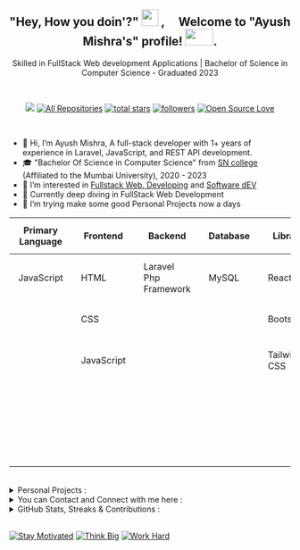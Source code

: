 <div id="top"></div>


<!-- ---------------------------------------------------------------------------------------- -->

<div align="center">
<h2> "Hey, How you doin'?" <img src="https://emojis.slackmojis.com/emojis/images/1531849430/4246/blob-sunglasses.gif?1531849430" width="30"/> ,  &nbsp; &nbsp; Welcome to  "Ayush  Mishra's"  profile!  <img src="https://github.com/TheDudeThatCode/TheDudeThatCode/blob/master/Assets/Developer.gif" width="50"  height="30">. </h2>
     <p>  Skilled in FullStack Web development Applications |  Bachelor of Science in Computer Science - Graduated 2023 </p>
</div>

<br>

<!-- ---------------------------------------------------------------------------------------- -->

<p align="center">
  <a href="https://visitorbadge.io/status?path=https%3A%2F%2Fgithub.com%2Fayush-sleeping"><img src="https://api.visitorbadge.io/api/visitors?path=https%3A%2F%2Fgithub.com%2Fayush-sleeping&countColor=%237B1E7A" /></a>
  <a href="https://github.com/ayush-sleeping?tab=repositories"><img alt="All Repositories" title="All Repositories" src="https://custom-icon-badges.herokuapp.com/badge/-All%20Repos-2962FF?style=for-the-badge&logoColor=white&logo=repo"/></a>
  <a href="https://github.com/ayush-sleeping?tab=repositories&sort=stargazers">
    <img alt="total stars" title="Total stars on GitHub" src="https://custom-icon-badges.herokuapp.com/badge/dynamic/json?logo=star&color=55960c&labelColor=488207&label=Stars&style=for-the-badge&query=%24.stars&url=https://api.github-star-counter.workers.dev/user/ayush-sleeping"/></a>
  <a href="https://github.com/ayush-sleeping?tab=followers">
    <img alt="followers" title="Follow me on Github" src="https://custom-icon-badges.herokuapp.com/github/followers/ayush-sleeping?color=236ad3&labelColor=1155ba&style=for-the-badge&logo=person-add&label=Follow&logoColor=white"/></a>
  <a href="#"><img alt="Open Source Love" src="https://img.shields.io/badge/dynamic/json?logo=github&label=GitHub%20Forks&style=for-the-badge&query=%24.forks&url=https://api.github-star-counter.workers.dev/user/ayush-sleeping" > </a>

</p>
<br>

- 👋 Hi, I’m Ayush Mishra, A full-stack developer with 1+ years of experience in Laravel, JavaScript, and REST API development.
- 🎓 "Bachelor Of Science in Computer Science" from [SN college](https://sncollege.com/) (Affiliated to the Mumbai University), 2020 - 2023
- 👀 I’m interested in [Fullstack Web. Developing](https://www.geeksforgeeks.org/what-is-full-stack-development/) and [Software dEV](https://en.wikipedia.org/wiki/Software_development)
- 🌱 Currently deep diving in FullStack Web Development
- 💞️ I’m trying make some good Personal Projects now a days
<!-- - 📫 Skilled in **Laravel, MySQL, JavaScript, HTML, CSS, Basics of ReactJS Library, BootStrap Framework & Tailwind Framework** -->

<table style="width: 100%; border-collapse: collapse;">
  <thead>
    <tr>
      <th style="padding: 12px 16px;">Primary Language</th>
      <th style="padding: 12px 16px;">Frontend</th>
      <th style="padding: 12px 16px;">Backend</th>
      <th style="padding: 12px 16px;">Database</th>
      <th style="padding: 12px 16px;">Library</th>
      <th style="padding: 12px 16px;">Others</th>
    </tr>
  </thead>
  <tbody>
    <tr>
      <td style="padding: 12px 16px;">JavaScript</td>
      <td style="padding: 12px 16px;">HTML</td>
      <td style="padding: 12px 16px;">Laravel Php Framework</td>
      <td style="padding: 12px 16px;">MySQL</td>
      <td style="padding: 12px 16px;">ReactJS</td>
      <td style="padding: 12px 16px;">Git & GitHub</td>
    </tr>
    <tr>
      <td style="padding: 12px 16px;"></td>
      <td style="padding: 12px 16px;">CSS</td>
      <td style="padding: 12px 16px;"></td>
      <td style="padding: 12px 16px;"></td>
      <td style="padding: 12px 16px;">Bootstrap</td>
      <td style="padding: 12px 16px;">RESTful APIs</td>
    </tr>
    <tr>
      <td style="padding: 12px 16px;"></td>
      <td style="padding: 12px 16px;">JavaScript</td>
      <td style="padding: 12px 16px;"></td>
      <td style="padding: 12px 16px;"></td>
      <td style="padding: 12px 16px;">Tailwind CSS</td>
      <td style="padding: 12px 16px;">Postman (API Testing)</td>
    </tr>
    <tr>
      <td style="padding: 12px 16px;"></td>
      <td style="padding: 12px 16px;"></td>
      <td style="padding: 12px 16px;"></td>
      <td style="padding: 12px 16px;"></td>
      <td style="padding: 12px 16px;"></td>
      <td style="padding: 12px 16px;">AWS</td>
    </tr>
    <tr>
      <td style="padding: 12px 16px;"></td>
      <td style="padding: 12px 16px;"></td>
      <td style="padding: 12px 16px;"></td>
      <td style="padding: 12px 16px;"></td>
      <td style="padding: 12px 16px;"></td>
      <td style="padding: 12px 16px;">VS Code / Code Editors</td>
    </tr>
  </tbody>
</table>





<br>


<!-- ---------------------------------------------------------------------------------------------------------------------------------------------------------------->
<!-- ---------------------------------------------------------------------------------------------------------------------------------------------------------------->
<details>
     <summary> Personal Projects : </summary>

<br>

<div align="center">
     <table cellpadding="15" cellspacing="0" style="border-collapse: collapse; width: 100%; margin: 20px auto;">
          <thead>
               <tr style="color: white;">
                    <th style="padding: 15px; text-align: center; font-weight: bold;">🚀 Project Name</th>
                    <th style="padding: 15px; text-align: center; font-weight: bold;">🛠️ Tech Stack</th>
                    <th style="padding: 15px; text-align: center; font-weight: bold;">📅 Date</th>
                    <th style="padding: 15px; text-align: center; font-weight: bold;">📝 Description</th>
                    <th style="padding: 15px; text-align: center; font-weight: bold;">🔗 Repository</th>
               </tr>
          </thead>
          <tbody>
               <!-- 2025 Projects (Latest) -->
               <tr>
                    <td style="padding: 12px; text-align: center; font-weight: bold; color: #ffffff;">
                         WriteOn
                    </td>
                    <td style="padding: 12px; text-align: center;">
                         <img src="https://img.shields.io/badge/React-20232A?style=for-the-badge&logo=react&logoColor=61DAFB" alt="React">
                         <img src="https://img.shields.io/badge/JavaScript-F7DF1E?style=for-the-badge&logo=javascript&logoColor=black" alt="JavaScript">
                         <img src="https://img.shields.io/badge/HTML5-E34F26?style=for-the-badge&logo=html5&logoColor=white" alt="HTML">
                         <img src="https://img.shields.io/badge/CSS3-1572B6?style=for-the-badge&logo=css3&logoColor=white" alt="CSS">
                    </td>
                    <td style="padding: 12px; text-align: center; color: #cbd5e0;">
                         2025
                    </td>
                    <td style="padding: 12px; text-align: center; color: #cbd5e0;">
                         A modern blogging frontend built with React + Vite + Firebase
                    </td>
                    <td style="padding: 12px; text-align: center;">
                         <a href="https://github.com/ayush-sleeping/WriteOn" target="_blank">
                              <img src="https://img.shields.io/badge/View%20Code-000000?style=for-the-badge&logo=github&logoColor=white" alt="GitHub">
                         </a>
                    </td>
               </tr>
               <tr>
                    <td style="padding: 12px; text-align: center; font-weight: bold; color: #ffffff;">
                         DailyBuzz
                    </td>
                    <td style="padding: 12px; text-align: center;">
                         <img src="https://img.shields.io/badge/React-20232A?style=for-the-badge&logo=react&logoColor=61DAFB" alt="React">
                         <img src="https://img.shields.io/badge/JavaScript-F7DF1E?style=for-the-badge&logo=javascript&logoColor=black" alt="JavaScript">
                         <img src="https://img.shields.io/badge/HTML5-E34F26?style=for-the-badge&logo=html5&logoColor=white" alt="HTML">
                         <img src="https://img.shields.io/badge/CSS3-1572B6?style=for-the-badge&logo=css3&logoColor=white" alt="CSS">
                    </td>
                    <td style="padding: 12px; text-align: center; color: #cbd5e0;">
                         2025
                    </td>
                    <td style="padding: 12px; text-align: center; color: #cbd5e0;">
                         A visually rich, modular news web app built with React and Vite, fetching live news from NewsAPI.org
                    </td>
                    <td style="padding: 12px; text-align: center;">
                         <a href="https://github.com/ayush-sleeping/DailyBuzz" target="_blank">
                              <img src="https://img.shields.io/badge/View%20Code-000000?style=for-the-badge&logo=github&logoColor=white" alt="GitHub">
                         </a>
                    </td>
               </tr>
               <tr>
                    <td style="padding: 12px; text-align: center; font-weight: bold; color: #ffffff;">
                         Personal Portfolio
                    </td>
                    <td style="padding: 12px; text-align: center;">
                         <img src="https://img.shields.io/badge/HTML5-E34F26?style=for-the-badge&logo=html5&logoColor=white" alt="HTML">
                         <img src="https://img.shields.io/badge/CSS3-1572B6?style=for-the-badge&logo=css3&logoColor=white" alt="CSS">
                         <img src="https://img.shields.io/badge/JavaScript-F7DF1E?style=for-the-badge&logo=javascript&logoColor=black" alt="JavaScript">
                    </td>
                    <td style="padding: 12px; text-align: center; color: #cbd5e0;">
                         2023-2025
                    </td>
                    <td style="padding: 12px; text-align: center; color: #cbd5e0;">
                         Personal Portfolio Website showcasing my skills, projects, and experience
                    </td>
                    <td style="padding: 12px; text-align: center;">
                         <a href="https://github.com/ayush-sleeping/Personal-Portfolio" target="_blank">
                              <img src="https://img.shields.io/badge/View%20Code-000000?style=for-the-badge&logo=github&logoColor=white" alt="GitHub">
                         </a>
                    </td>
               </tr>
               <!-- 2023 Projects -->
               <tr>
                    <td style="padding: 12px; text-align: center; font-weight: bold; color: #ffffff;">
                         NFT-Ecommerce
                    </td>
                    <td style="padding: 12px; text-align: center;">
                         <img src="https://img.shields.io/badge/Angular-DD0031?style=for-the-badge&logo=angular&logoColor=white" alt="Angular">
                         <img src="https://img.shields.io/badge/JavaScript-F7DF1E?style=for-the-badge&logo=javascript&logoColor=black" alt="JavaScript">
                         <img src="https://img.shields.io/badge/HTML5-E34F26?style=for-the-badge&logo=html5&logoColor=white" alt="HTML">
                         <img src="https://img.shields.io/badge/CSS3-1572B6?style=for-the-badge&logo=css3&logoColor=white" alt="CSS">
                    </td>
                    <td style="padding: 12px; text-align: center; color: #cbd5e0;">
                         2023
                    </td>
                    <td style="padding: 12px; text-align: center; color: #cbd5e0;">
                         E-commerce platform with user authentication, product listings, shopping cart management, and order tracking
                    </td>
                    <td style="padding: 12px; text-align: center;">
                         <a href="https://github.com/ayush-sleeping/NFT-Ecommerce" target="_blank">
                              <img src="https://img.shields.io/badge/View%20Code-000000?style=for-the-badge&logo=github&logoColor=white" alt="GitHub">
                         </a>
                    </td>
               </tr>
               <tr>
                    <td style="padding: 12px; text-align: center; font-weight: bold; color: #ffffff;">
                         Angular ToDo
                    </td>
                    <td style="padding: 12px; text-align: center;">
                         <img src="https://img.shields.io/badge/Angular-DD0031?style=for-the-badge&logo=angular&logoColor=white" alt="Angular">
                         <img src="https://img.shields.io/badge/JavaScript-F7DF1E?style=for-the-badge&logo=javascript&logoColor=black" alt="JavaScript">
                         <img src="https://img.shields.io/badge/HTML5-E34F26?style=for-the-badge&logo=html5&logoColor=white" alt="HTML">
                         <img src="https://img.shields.io/badge/CSS3-1572B6?style=for-the-badge&logo=css3&logoColor=white" alt="CSS">
                    </td>
                    <td style="padding: 12px; text-align: center; color: #cbd5e0;">
                         2023
                    </td>
                    <td style="padding: 12px; text-align: center; color: #cbd5e0;">
                         ToDo application built while getting started with Angular framework
                    </td>
                    <td style="padding: 12px; text-align: center;">
                         <a href="https://github.com/ayush-sleeping/Angular_PracticeProjects/tree/main/Angular%20Basic%20Project/Todo%20List" target="_blank">
                              <img src="https://img.shields.io/badge/View%20Code-000000?style=for-the-badge&logo=github&logoColor=white" alt="GitHub">
                         </a>
                    </td>
               </tr>
               <tr>
                    <td style="padding: 12px; text-align: center; font-weight: bold; color: #ffffff;">
                         Brija-Stream
                    </td>
                    <td style="padding: 12px; text-align: center;">
                         <img src="https://img.shields.io/badge/HTML5-E34F26?style=for-the-badge&logo=html5&logoColor=white" alt="HTML">
                         <img src="https://img.shields.io/badge/CSS3-1572B6?style=for-the-badge&logo=css3&logoColor=white" alt="CSS">
                         <img src="https://img.shields.io/badge/JavaScript-F7DF1E?style=for-the-badge&logo=javascript&logoColor=black" alt="JavaScript">
                    </td>
                    <td style="padding: 12px; text-align: center; color: #cbd5e0;">
                         2023
                    </td>
                    <td style="padding: 12px; text-align: center; color: #cbd5e0;">
                         Frontend entertainment website powered by HTML, CSS, JavaScript, and API integration
                    </td>
                    <td style="padding: 12px; text-align: center;">
                         <a href="https://github.com/ayush-sleeping/Brija-Stream" target="_blank">
                              <img src="https://img.shields.io/badge/View%20Code-000000?style=for-the-badge&logo=github&logoColor=white" alt="GitHub">
                         </a>
                    </td>
               </tr>
               <tr>
                    <td style="padding: 12px; text-align: center; font-weight: bold; color: #ffffff;">
                         JaBri-Travel
                    </td>
                    <td style="padding: 12px; text-align: center;">
                         <img src="https://img.shields.io/badge/HTML5-E34F26?style=for-the-badge&logo=html5&logoColor=white" alt="HTML">
                         <img src="https://img.shields.io/badge/CSS3-1572B6?style=for-the-badge&logo=css3&logoColor=white" alt="CSS">
                         <img src="https://img.shields.io/badge/JavaScript-F7DF1E?style=for-the-badge&logo=javascript&logoColor=black" alt="JavaScript">
                    </td>
                    <td style="padding: 12px; text-align: center; color: #cbd5e0;">
                         2023
                    </td>
                    <td style="padding: 12px; text-align: center; color: #cbd5e0;">
                         Fully responsive travel platform for exploring India's diverse landscapes and cultural heritage
                    </td>
                    <td style="padding: 12px; text-align: center;">
                         <a href="https://github.com/ayush-sleeping/JaBri-Travel" target="_blank">
                              <img src="https://img.shields.io/badge/View%20Code-000000?style=for-the-badge&logo=github&logoColor=white" alt="GitHub">
                         </a>
                    </td>
               </tr>
               <!-- 2021-2022 Projects -->
               <tr>
                    <td style="padding: 12px; text-align: center; font-weight: bold; color: #ffffff;">
                         Hex-code-color-picker-extension
                    </td>
                    <td style="padding: 12px; text-align: center;">
                         <img src="https://img.shields.io/badge/HTML5-E34F26?style=for-the-badge&logo=html5&logoColor=white" alt="HTML">
                         <img src="https://img.shields.io/badge/CSS3-1572B6?style=for-the-badge&logo=css3&logoColor=white" alt="CSS">
                         <img src="https://img.shields.io/badge/JavaScript-F7DF1E?style=for-the-badge&logo=javascript&logoColor=black" alt="JavaScript">
                    </td>
                    <td style="padding: 12px; text-align: center; color: #cbd5e0;">
                         2021-2022
                    </td>
                    <td style="padding: 12px; text-align: center; color: #cbd5e0;">
                         A chrome extension where you can pick any color hex code
                    </td>
                    <td style="padding: 12px; text-align: center;">
                         <a href="https://github.com/ayush-sleeping/Hex-code-color-picker-extension" target="_blank">
                              <img src="https://img.shields.io/badge/View%20Code-000000?style=for-the-badge&logo=github&logoColor=white" alt="GitHub">
                         </a>
                    </td>
               </tr>
               <tr>
                    <td style="padding: 12px; text-align: center; font-weight: bold; color: #ffffff;">
                         JavaScript-mini-Projects
                    </td>
                    <td style="padding: 12px; text-align: center;">
                         <img src="https://img.shields.io/badge/HTML5-E34F26?style=for-the-badge&logo=html5&logoColor=white" alt="HTML">
                         <img src="https://img.shields.io/badge/CSS3-1572B6?style=for-the-badge&logo=css3&logoColor=white" alt="CSS">
                         <img src="https://img.shields.io/badge/JavaScript-F7DF1E?style=for-the-badge&logo=javascript&logoColor=black" alt="JavaScript">
                    </td>
                    <td style="padding: 12px; text-align: center; color: #cbd5e0;">
                         2021-2022
                    </td>
                    <td style="padding: 12px; text-align: center; color: #cbd5e0;">
                         JavaScript mini projects made during learning and practicing JavaScript, CSS, HTML
                    </td>
                    <td style="padding: 12px; text-align: center;">
                         <a href="https://github.com/ayush-sleeping/JavaScript-mini-Projects" target="_blank">
                              <img src="https://img.shields.io/badge/View%20Code-000000?style=for-the-badge&logo=github&logoColor=white" alt="GitHub">
                         </a>
                    </td>
               </tr>
               <!-- 2020-2021 Projects -->
               <tr>
                    <td style="padding: 12px; text-align: center; font-weight: bold; color: #ffffff;">
                         CSS-Cards
                    </td>
                    <td style="padding: 12px; text-align: center;">
                         <img src="https://img.shields.io/badge/HTML5-E34F26?style=for-the-badge&logo=html5&logoColor=white" alt="HTML">
                         <img src="https://img.shields.io/badge/CSS3-1572B6?style=for-the-badge&logo=css3&logoColor=white" alt="CSS">
                    </td>
                    <td style="padding: 12px; text-align: center; color: #cbd5e0;">
                         2020-2021
                    </td>
                    <td style="padding: 12px; text-align: center; color: #cbd5e0;">
                         Profile, Hover, Social Media Cards made during learning and practicing HTML & CSS
                    </td>
                    <td style="padding: 12px; text-align: center;">
                         <a href="https://github.com/ayush-sleeping/CSS-Cards" target="_blank">
                              <img src="https://img.shields.io/badge/View%20Code-000000?style=for-the-badge&logo=github&logoColor=white" alt="GitHub">
                         </a>
                    </td>
               </tr>
               <tr>
                    <td style="padding: 12px; text-align: center; font-weight: bold; color: #ffffff;">
                         CSS-mini-Projects
                    </td>
                    <td style="padding: 12px; text-align: center;">
                         <img src="https://img.shields.io/badge/HTML5-E34F26?style=for-the-badge&logo=html5&logoColor=white" alt="HTML">
                         <img src="https://img.shields.io/badge/CSS3-1572B6?style=for-the-badge&logo=css3&logoColor=white" alt="CSS">
                    </td>
                    <td style="padding: 12px; text-align: center; color: #cbd5e0;">
                         2020-2021
                    </td>
                    <td style="padding: 12px; text-align: center; color: #cbd5e0;">
                         CSS mini projects made during learning and practicing CSS and HTML
                    </td>
                    <td style="padding: 12px; text-align: center;">
                         <a href="https://github.com/ayush-sleeping/CSS-mini-Projects" target="_blank">
                              <img src="https://img.shields.io/badge/View%20Code-000000?style=for-the-badge&logo=github&logoColor=white" alt="GitHub">
                         </a>
                    </td>
               </tr>
               <tr>
                    <td style="padding: 12px; text-align: center; font-weight: bold; color: #ffffff;">
                         HTML-mini-Projects
                    </td>
                    <td style="padding: 12px; text-align: center;">
                         <img src="https://img.shields.io/badge/HTML5-E34F26?style=for-the-badge&logo=html5&logoColor=white" alt="HTML">
                    </td>
                    <td style="padding: 12px; text-align: center; color: #cbd5e0;">
                         2020-2021
                    </td>
                    <td style="padding: 12px; text-align: center; color: #cbd5e0;">
                         HTML mini projects made during learning and practicing HTML
                    </td>
                    <td style="padding: 12px; text-align: center;">
                         <a href="https://github.com/ayush-sleeping/HTML-mini-Projects" target="_blank">
                              <img src="https://img.shields.io/badge/View%20Code-000000?style=for-the-badge&logo=github&logoColor=white" alt="GitHub">
                         </a>
                    </td>
               </tr>
          </tbody>
     </table>
</div>









<br>

</details>

<!-- ---------------------------------------------------------------------------------------------------------------------------------------------------------------->
<!-- ---------------------------------------------------------------------------------------------------------------------------------------------------------------->
<details>
     <summary> You can Contact and Connect with me here : </summary>

<br>

<br>

<div align="center">
     <table>
  <tr>
    <td>
      <a href="https://www.linkedin.com/in/ayush-b-m/">
        <img height="30" src="https://img.shields.io/badge/linkedin-blue.svg?&style=for-the-badge&logo=linkedin&logoColor=white"/>
      </a>
    </td>
    <td>
      <a href="https://github.com/ayush-sleeping">
        <img height="30" src="https://img.shields.io/badge/Github-%23000000.svg?&style=for-the-badge&logo=github&logoColor=white"/>
      </a>
    </td>
    <td>
      <a href="https://twitter.com/AyushBM1">
        <img height="30" src="https://img.shields.io/badge/Twitter-1DA1F2?style=for-the-badge&logo=twitter&logoColor=white">
      </a>
    </td>
  </tr>
</table>
</div>

</details>

<!-- ---------------------------------------------------------------------------------------------------------------------------------------------------------------->
<!-- ---------------------------------------------------------------------------------------------------------------------------------------------------------------->

<details>
  <summary>GitHub Stats, Streaks & Contributions :</summary>
  <br>

<table>
  <tr>
    <th colspan="2">⚡ GitHub Stats and Top Languages</th>
  </tr>
  <tr>
    <td>
      <a href="https://github.com/anuraghazra/github-readme-stats" title="GitHub Stats Source">
        <img height="165em" src="https://github-readme-stats.vercel.app/api?username=ayush-sleeping&show_icons=true&theme=react&border_color=61dafb&hide_border=true&include_all_commits=true" />
      </a>
    </td>
    <td>
      <a href="https://github.com/anuraghazra/github-readme-stats" title="Top Languages Source">
        <img height="165em" src="https://github-readme-stats.vercel.app/api/top-langs/?username=ayush-sleeping&hide=c%23,powershell,Mathematica,Ruby,Objective-C,Objective-C%2b%2b,Cuda&title_color=61dafb&text_color=ffffff&icon_color=61dafb&bg_color=20232a&langs_count=8&layout=compact&border_color=61dafb&hide_border=true" />
      </a>
    </td>
  </tr>

  <tr>
    <th colspan="2">🔥 GitHub Streaks</th>
  </tr>
  <tr>
    <td colspan="2" align="center">
      <a href="https://github.com/denvercoder1/github-readme-streak-stats" title="Streak Stats Source">
        <img height="180em" src="https://github-readme-streak-stats.herokuapp.com/?user=ayush-sleeping&theme=react&border=61dafb&hide_border=true" />
      </a>
    </td>
  </tr>

  <tr>
    <th colspan="2">📈 Contribution Graph</th>
  </tr>
  <tr>
    <td colspan="2" align="center">
      <a href="https://github.com/ashutosh00710/github-readme-activity-graph" title="Activity Graph Source">
        <img src="https://github-readme-activity-graph.vercel.app/graph?username=ayush-sleeping&bg_color=0d0e12&color=1c81ce&line=0f1129&point=079ae4&area=true&hide_border=true" />
      </a>
    </td>
  </tr>
</table>

</details>

<br>


<!-- --------------------------------------------------------------------------------------------------------------------------------------------------------------------- -->

[![Stay Motivated](https://img.shields.io/badge/Stay-Motivated-teal.svg?style=for-the-badge)](https://github.com/ayush-sleeping)
[![Think Big](https://img.shields.io/badge/Think-Big-orange.svg?style=for-the-badge)](https://github.com/ayush-sleeping)
[![Work Hard](https://img.shields.io/badge/Work-Hard-blue.svg?style=for-the-badge)](https://github.com/ayush-sleeping)
